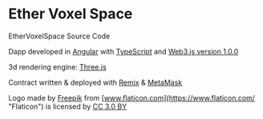 # Ether Voxel Space
EtherVoxelSpace Source Code

Dapp developed in [Angular](https://angular.io/) with [TypeScript](https://www.typescriptlang.org/) and [Web3.js version 1.0.0](https://github.com/ethereum/web3.js/tree/1.0)

3d rendering engine: [Three.js](https://threejs.org/)

Contract written & deployed with [Remix](https://remix.ethereum.org/) & [MetaMask](https://metamask.io)

Logo made by [Freepik](http://www.freepik.com "Freepik") from [www.flaticon.com](https://www.flaticon.com/ "Flaticon") is licensed by [CC 3.0 BY](http://creativecommons.org/licenses/by/3.0/ "Creative Commons BY 3.0")
